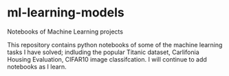 # ml-learning-models
Notebooks of Machine Learning projects

This repository contains python notebooks of some of the machine learning tasks I have solved; indluding the popular Titanic dataset, Carlifonia Housing Evaluation, CIFAR10 image classifcation.
I will continue to add notebooks as I learn.
